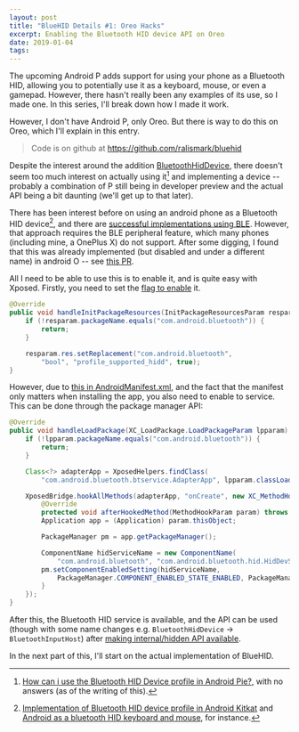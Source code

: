 ```yaml
---
layout: post
title: "BlueHID Details #1: Oreo Hacks"
excerpt: Enabling the Bluetooth HID device API on Oreo
date: 2019-01-04
tags:
---
```


The upcoming Android P adds support for using your phone as a Bluetooth HID, allowing you to potentially use it as a keyboard, mouse, or even a gamepad.
However, there hasn't really been any examples of its use, so I made one.
In this series, I'll break down how I made it work.

However, I don't have Android P, only Oreo.
But there is way to do this on Oreo, which I'll explain in this entry.

<!--more-->

> Code is on github at <https://github.com/ralismark/bluehid>

Despite the interest around the addition [BluetoothHidDevice], there doesn't seem too much interest on actually using it[^1] and implementing a device -- probably a combination of P still being in developer preview and the actual API being a bit daunting (we'll get up to that later).

[BluetoothHidDevice]: https://developer.android.com/reference/android/bluetooth/BluetoothHidDevice

[^1]: [How can i use the Bluetooth HID Device profile in Android Pie?](https://stackoverflow.com/q/53555092), with no answers (as of the writing of this).

There has been interest before on using an android phone as a Bluetooth HID device[^2], and there are [successful implementations using BLE][blehid].
However, that approach requires the BLE peripheral feature, which many phones (including mine, a OnePlus X) do not support.
After some digging, I found that this was already implemented (but disabled and under a different name) in android O -- see [this PR][commit].

[^2]: [Implementation of Bluetooth HID device profile in Android Kitkat](https://stackoverflow.com/q/29406726) and [Android as a bluetooth HID keyboard and mouse](https://stackoverflow.com/q/49189504), for instance.

[blehid]: https://github.com/kshoji/BLE-HID-Peripheral-for-Android

[commit]: https://android-review.googlesource.com/c/platform/packages/apps/Bluetooth/+/203832

All I need to be able to use this is to enable it, and is quite easy with Xposed.
Firstly, you need to set the [flag to enable][flag] it.

[flag]: https://android.googlesource.com/platform/packages/apps/Bluetooth/+/oreo-release/res/values/config.xml#33

```java
@Override
public void handleInitPackageResources(InitPackageResourcesParam resparam) throws Throwable {
	if (!resparam.packageName.equals("com.android.bluetooth")) {
		return;
	}

	resparam.res.setReplacement("com.android.bluetooth",
		"bool", "profile_supported_hidd", true);
}
```

However, due to [this in AndroidManifest.xml][manifest], and the fact that the manifest only matters when installing the app, you also need to enable to service.
This can be done through the package manager API:

[manifest]: https://android.googlesource.com/platform/packages/apps/Bluetooth/+/oreo-release/AndroidManifest.xml#384

```java
@Override
public void handleLoadPackage(XC_LoadPackage.LoadPackageParam lpparam) throws Throwable {
	if (!lpparam.packageName.equals("com.android.bluetooth")) {
		return;
	}

	Class<?> adapterApp = XposedHelpers.findClass(
		"com.android.bluetooth.btservice.AdapterApp", lpparam.classLoader);

	XposedBridge.hookAllMethods(adapterApp, "onCreate", new XC_MethodHook() {
		@Override
		protected void afterHookedMethod(MethodHookParam param) throws Throwable {
		Application app = (Application) param.thisObject;

		PackageManager pm = app.getPackageManager();

		ComponentName hidServiceName = new ComponentName(
			"com.android.bluetooth", "com.android.bluetooth.hid.HidDevService");
		pm.setComponentEnabledSetting(hidServiceName,
			PackageManager.COMPONENT_ENABLED_STATE_ENABLED, PackageManager.DONT_KILL_APP);
		}
	});
}
```

After this, the Bluetooth HID service is available, and the API can be used (though with some name changes e.g. `BluetoothHidDevice` → `BluetoothInputHost`) after [making internal/hidden API available][hidden].

[hidden]: https://github.com/anggrayudi/android-hidden-api

In the next part of this, I'll start on the actual implementation of BlueHID.

